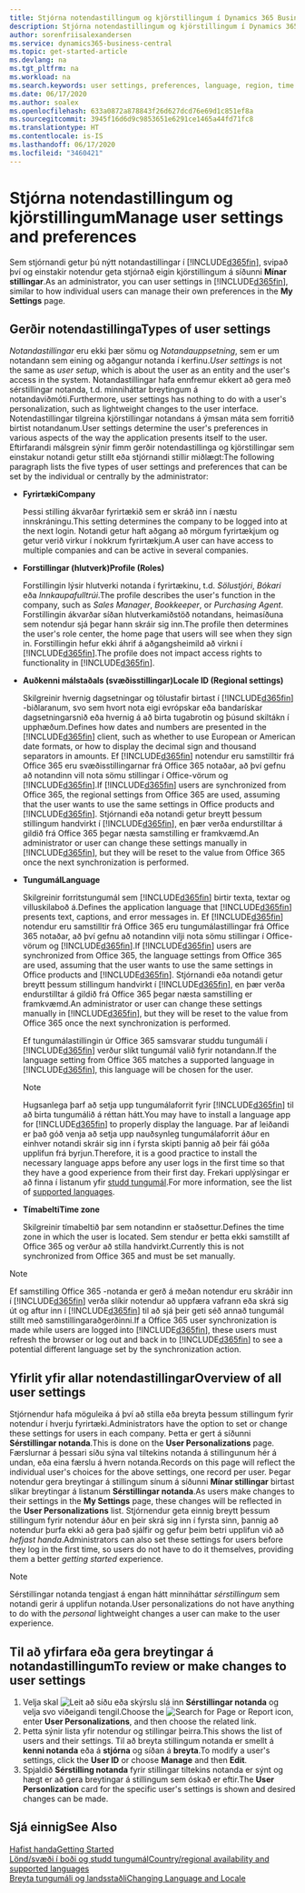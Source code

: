 ```yaml
---
title: Stjórna notendastillingum og kjörstillingum í Dynamics 365 Business Central
description: Stjórna notendastillingum og kjörstillingum í Dynamics 365 Business Central.
author: sorenfriisalexandersen
ms.service: dynamics365-business-central
ms.topic: get-started-article
ms.devlang: na
ms.tgt_pltfrm: na
ms.workload: na
ms.search.keywords: user settings, preferences, language, region, time zone, regional settings
ms.date: 06/17/2020
ms.author: soalex
ms.openlocfilehash: 633a0872a878843f26d627dcd76e69d1c851ef8a
ms.sourcegitcommit: 3945f16d6d9c9853651e6291ce1465a44fd71fc8
ms.translationtype: HT
ms.contentlocale: is-IS
ms.lasthandoff: 06/17/2020
ms.locfileid: "3460421"
---
```

# <a name="manage-user-settings-and-preferences"></a><span data-ttu-id="12908-103">Stjórna notendastillingum og kjörstillingum</span><span class="sxs-lookup"><span data-stu-id="12908-103">Manage user settings and preferences</span></span>

<span data-ttu-id="12908-104">Sem stjórnandi getur þú nýtt notandastillingar í [!INCLUDE[d365fin](includes/d365fin_md.md)], svipað því og einstakir notendur geta stjórnað eigin kjörstillingum á síðunni **Mínar stillingar**.</span><span class="sxs-lookup"><span data-stu-id="12908-104">As an administrator, you can user settings in [!INCLUDE[d365fin](includes/d365fin_md.md)], similar to how individual users can manage their own preferences in the **My Settings** page.</span></span>  

## <a name="types-of-user-settings"></a><span data-ttu-id="12908-105">Gerðir notendastillinga</span><span class="sxs-lookup"><span data-stu-id="12908-105">Types of user settings</span></span>

<span data-ttu-id="12908-106">*Notandastillingar* eru ekki þær sömu og *Notandauppsetning*, sem er um notandann sem eining og aðgangur notanda í kerfinu.</span><span class="sxs-lookup"><span data-stu-id="12908-106">*User settings* is not the same as *user setup*, which is about the user as an entity and the user's access in the system.</span></span> <span data-ttu-id="12908-107">Notandastillingar hafa ennfremur ekkert að gera með sérstillingar notanda, t.d. minniháttar breytingum á notandaviðmóti.</span><span class="sxs-lookup"><span data-stu-id="12908-107">Furthermore, user settings has nothing to do with a user's personalization, such as lightweight changes to the user interface.</span></span> <span data-ttu-id="12908-108">Notendastillingar tilgreina kjörstillingar notandans á ýmsan máta sem forritið birtist notandanum.</span><span class="sxs-lookup"><span data-stu-id="12908-108">User settings determine the user's preferences in various aspects of the way the application presents itself to the user.</span></span> <span data-ttu-id="12908-109">Eftirfarandi málsgrein sýnir fimm gerðir notendastillinga og kjörstillingar sem einstakur notandi getur stillt eða stjórnandi stillir miðlægt:</span><span class="sxs-lookup"><span data-stu-id="12908-109">The following paragraph lists the five types of user settings and preferences that can be set by the individual or centrally by the administrator:</span></span>

- <span data-ttu-id="12908-110">**Fyrirtæki**</span><span class="sxs-lookup"><span data-stu-id="12908-110">**Company**</span></span>  

  <span data-ttu-id="12908-111">Þessi stilling ákvarðar fyrirtækið sem er skráð inn í næstu innskráningu.</span><span class="sxs-lookup"><span data-stu-id="12908-111">This setting determines the company to be logged into at the next login.</span></span> <span data-ttu-id="12908-112">Notandi getur haft aðgang að mörgum fyrirtækjum og getur verið virkur í nokkrum fyrirtækjum.</span><span class="sxs-lookup"><span data-stu-id="12908-112">A user can have access to multiple companies and can be active in several companies.</span></span>

- <span data-ttu-id="12908-113">**Forstillingar (hlutverk)**</span><span class="sxs-lookup"><span data-stu-id="12908-113">**Profile (Roles)**</span></span>  

  <span data-ttu-id="12908-114">Forstillingin lýsir hlutverki notanda í fyrirtækinu, t.d. *Sölustjóri*, *Bókari* eða *Innkaupafulltrúi*.</span><span class="sxs-lookup"><span data-stu-id="12908-114">The profile describes the user's function in the company, such as *Sales Manager*, *Bookkeeper*, or *Purchasing Agent*.</span></span> <span data-ttu-id="12908-115">Forstillingin ákvarðar síðan hlutverkamiðstöð notandans, heimasíðuna sem notendur sjá þegar hann skráir sig inn.</span><span class="sxs-lookup"><span data-stu-id="12908-115">The profile then determines the user's role center, the home page that users will see when they sign in.</span></span> <span data-ttu-id="12908-116">Forstillingin hefur ekki áhrif á aðgangsheimild að virkni í [!INCLUDE[d365fin](includes/d365fin_md.md)].</span><span class="sxs-lookup"><span data-stu-id="12908-116">The profile does not impact access rights to functionality in [!INCLUDE[d365fin](includes/d365fin_md.md)].</span></span>  

- <span data-ttu-id="12908-117">**Auðkenni málstaðals (svæðisstillingar)**</span><span class="sxs-lookup"><span data-stu-id="12908-117">**Locale ID (Regional settings)**</span></span>  

  <span data-ttu-id="12908-118">Skilgreinir hvernig dagsetningar og tölustafir birtast í [!INCLUDE[d365fin](includes/d365fin_md.md)] -biðlaranum, svo sem hvort nota eigi evrópskar eða bandarískar dagsetningarsnið eða hvernig á að birta tugabrotin og þúsund skiltákn í upphæðum.</span><span class="sxs-lookup"><span data-stu-id="12908-118">Defines how dates and numbers are presented in the [!INCLUDE[d365fin](includes/d365fin_md.md)] client, such as whether to use European or American date formats, or how to display the decimal sign and thousand separators in amounts.</span></span> <span data-ttu-id="12908-119">Ef [!INCLUDE[d365fin](includes/d365fin_md.md)] notendur eru samstilltir frá Office 365 eru svæðisstillingarnar frá Office 365 notaðar, að því gefnu að notandinn vill nota sömu stillingar í Office-vörum og [!INCLUDE[d365fin](includes/d365fin_md.md)].</span><span class="sxs-lookup"><span data-stu-id="12908-119">If [!INCLUDE[d365fin](includes/d365fin_md.md)] users are synchronized from Office 365, the regional settings from Office 365 are used, assuming that the user wants to use the same settings in Office products and [!INCLUDE[d365fin](includes/d365fin_md.md)].</span></span> <span data-ttu-id="12908-120">Stjórnandi eða notandi getur breytt þessum stillingum handvirkt í [!INCLUDE[d365fin](includes/d365fin_md.md)], en þær verða endurstilltar á gildið frá Office 365 þegar næsta samstilling er framkvæmd.</span><span class="sxs-lookup"><span data-stu-id="12908-120">An administrator or user can change these settings manually in [!INCLUDE[d365fin](includes/d365fin_md.md)], but they will be reset to the value from Office 365 once the next synchronization is performed.</span></span>

- <span data-ttu-id="12908-121">**Tungumál**</span><span class="sxs-lookup"><span data-stu-id="12908-121">**Language**</span></span>  

  <span data-ttu-id="12908-122">Skilgreinir forritstungumál sem [!INCLUDE[d365fin](includes/d365fin_md.md)] birtir texta, textar og villuskilaboð á.</span><span class="sxs-lookup"><span data-stu-id="12908-122">Defines the application language that [!INCLUDE[d365fin](includes/d365fin_md.md)] presents text, captions, and error messages in.</span></span> <span data-ttu-id="12908-123">Ef [!INCLUDE[d365fin](includes/d365fin_md.md)] notendur eru samstilltir frá Office 365 eru tungumálastillingar frá Office 365 notaðar, að því gefnu að notandinn vilji nota sömu stillingar í Office-vörum og [!INCLUDE[d365fin](includes/d365fin_md.md)].</span><span class="sxs-lookup"><span data-stu-id="12908-123">If [!INCLUDE[d365fin](includes/d365fin_md.md)] users are synchronized from Office 365, the language settings from Office 365 are used, assuming that the user wants to use the same settings in Office products and [!INCLUDE[d365fin](includes/d365fin_md.md)].</span></span> <span data-ttu-id="12908-124">Stjórnandi eða notandi getur breytt þessum stillingum handvirkt í [!INCLUDE[d365fin](includes/d365fin_md.md)], en þær verða endurstilltar á gildið frá Office 365 þegar næsta samstilling er framkvæmd.</span><span class="sxs-lookup"><span data-stu-id="12908-124">An administrator or user can change these settings manually in [!INCLUDE[d365fin](includes/d365fin_md.md)], but they will be reset to the value from Office 365 once the next synchronization is performed.</span></span>

  <span data-ttu-id="12908-125">Ef tungumálastillingin úr Office 365 samsvarar studdu tungumáli í [!INCLUDE[d365fin](includes/d365fin_md.md)] verður slíkt tungumál valið fyrir notandann.</span><span class="sxs-lookup"><span data-stu-id="12908-125">If the language setting from Office 365 matches a supported language in [!INCLUDE[d365fin](includes/d365fin_md.md)], this language will be chosen for the user.</span></span>  

  > [!NOTE]
  > <span data-ttu-id="12908-126">Hugsanlega þarf að setja upp tungumálaforrit fyrir [!INCLUDE[d365fin](includes/d365fin_md.md)] til að birta tungumálið á réttan hátt.</span><span class="sxs-lookup"><span data-stu-id="12908-126">You may have to install a language app for [!INCLUDE[d365fin](includes/d365fin_md.md)] to properly display the language.</span></span> <span data-ttu-id="12908-127">Þar af leiðandi er það góð venja að setja upp nauðsynleg tungumálaforrit áður en einhver notandi skráir sig inn í fyrsta skipti þannig að þeir fái góða upplifun frá byrjun.</span><span class="sxs-lookup"><span data-stu-id="12908-127">Therefore, it is a good practice to install the necessary language apps before any user logs in the first time so that they have a good experience from their first day.</span></span> <span data-ttu-id="12908-128">Frekari upplýsingar er að finna í listanum yfir [studd tungumál](/dynamics365/business-central/dev-itpro/compliance/apptest-countries-and-translations).</span><span class="sxs-lookup"><span data-stu-id="12908-128">For more information, see the list of [supported languages](/dynamics365/business-central/dev-itpro/compliance/apptest-countries-and-translations).</span></span>  
  
- <span data-ttu-id="12908-129">**Tímabelti**</span><span class="sxs-lookup"><span data-stu-id="12908-129">**Time zone**</span></span>  

  <span data-ttu-id="12908-130">Skilgreinir tímabeltið þar sem notandinn er staðsettur.</span><span class="sxs-lookup"><span data-stu-id="12908-130">Defines the time zone in which the user is located.</span></span> <span data-ttu-id="12908-131">Sem stendur er þetta ekki samstillt af Office 365 og verður að stilla handvirkt.</span><span class="sxs-lookup"><span data-stu-id="12908-131">Currently this is not synchronized from Office 365 and must be set manually.</span></span>  

> [!NOTE]
> <span data-ttu-id="12908-132">Ef samstilling Office 365 -notanda er gerð á meðan notendur eru skráðir inn í [!INCLUDE[d365fin](includes/d365fin_md.md)] verða slíkir notendur að uppfæra vafrann eða skrá sig út og aftur inn í [!INCLUDE[d365fin](includes/d365fin_md.md)] til að sjá þeir geti séð annað tungumál stillt með samstillingaraðgerðinni.</span><span class="sxs-lookup"><span data-stu-id="12908-132">If a Office 365 user synchronization is made while users are logged into [!INCLUDE[d365fin](includes/d365fin_md.md)], these users must refresh the browser or log out and back in to [!INCLUDE[d365fin](includes/d365fin_md.md)] to see a potential different language set by the synchronization action.</span></span>

## <a name="overview-of-all-user-settings"></a><span data-ttu-id="12908-133">Yfirlit yfir allar notendastillingar</span><span class="sxs-lookup"><span data-stu-id="12908-133">Overview of all user settings</span></span>

<span data-ttu-id="12908-134">Stjórnendur hafa möguleika á því að stilla eða breyta þessum stillingum fyrir notendur í hverju fyrirtæki.</span><span class="sxs-lookup"><span data-stu-id="12908-134">Administrators have the option to set or change these settings for users in each company.</span></span> <span data-ttu-id="12908-135">Þetta er gert á síðunni **Sérstillingar notanda**.</span><span class="sxs-lookup"><span data-stu-id="12908-135">This is done on the **User Personalizations** page.</span></span> <span data-ttu-id="12908-136">Færslurnar á þessari síðu sýna val tiltekins notanda á stillingunum hér á undan, eða eina færslu á hvern notanda.</span><span class="sxs-lookup"><span data-stu-id="12908-136">Records on this page will reflect the individual user's choices for the above settings, one record per user.</span></span> <span data-ttu-id="12908-137">Þegar notendur gera breytingar á stillingum sínum á síðunni **Mínar stillingar** birtast slíkar breytingar á listanum **Sérstillingar notanda**.</span><span class="sxs-lookup"><span data-stu-id="12908-137">As users make changes to their settings in the **My Settings** page, these changes will be reflected in the **User Personalizations** list.</span></span> <span data-ttu-id="12908-138">Stjórnendur geta einnig breytt þessum stillingum fyrir notendur áður en þeir skrá sig inn í fyrsta sinn, þannig að notendur þurfa ekki að gera það sjálfir og gefur þeim betri upplifun við að *hefjast handa*.</span><span class="sxs-lookup"><span data-stu-id="12908-138">Administrators can also set these settings for users before they log in the first time, so users do not have to do it themselves, providing them a better *getting started* experience.</span></span>

> [!NOTE]
> <span data-ttu-id="12908-139">Sérstillingar notanda tengjast á engan hátt minniháttar *sérstillingum* sem notandi gerir á upplifun notanda.</span><span class="sxs-lookup"><span data-stu-id="12908-139">User personalizations do not have anything to do with the *personal* lightweight changes a user can make to the user experience.</span></span>

## <a name="to-review-or-make-changes-to-user-settings"></a><span data-ttu-id="12908-140">Til að yfirfara eða gera breytingar á notandastillingum</span><span class="sxs-lookup"><span data-stu-id="12908-140">To review or make changes to user settings</span></span>

1. <span data-ttu-id="12908-141">Velja skal ![Leit að síðu eða skýrslu](media/ui-search/search_small.png "Leit að síðu eða skýrslu tákn") slá inn **Sérstillingar notanda** og velja svo viðeigandi tengil.</span><span class="sxs-lookup"><span data-stu-id="12908-141">Choose the ![Search for Page or Report](media/ui-search/search_small.png "Search for Page or Report icon") icon, enter **User Personalizations**, and then choose the related link.</span></span>
2. <span data-ttu-id="12908-142">Þetta sýnir lista yfir notendur og stillingar þeirra.</span><span class="sxs-lookup"><span data-stu-id="12908-142">This shows the list of users and their settings.</span></span> <span data-ttu-id="12908-143">Til að breyta stillingum notanda er smellt á **kenni notanda** eða á **stjórna** og síðan á **breyta**.</span><span class="sxs-lookup"><span data-stu-id="12908-143">To modify a user's settings, click the **User ID** or choose **Manage** and then **Edit**.</span></span>
3. <span data-ttu-id="12908-144">Spjaldið **Sérstilling notanda** fyrir stillingar tiltekins notanda er sýnt og hægt er að gera breytingar á stillingum sem óskað er eftir.</span><span class="sxs-lookup"><span data-stu-id="12908-144">The **User Personlization** card for the specific user's settings is shown and desired changes can be made.</span></span>  

## <a name="see-also"></a><span data-ttu-id="12908-145">Sjá einnig</span><span class="sxs-lookup"><span data-stu-id="12908-145">See Also</span></span>

[<span data-ttu-id="12908-146">Hafist handa</span><span class="sxs-lookup"><span data-stu-id="12908-146">Getting Started</span></span>](product-get-started.md)  
[<span data-ttu-id="12908-147">Lönd/svæði í boði og studd tungumál</span><span class="sxs-lookup"><span data-stu-id="12908-147">Country/regional availability and supported languages</span></span>](/dynamics365/business-central/dev-itpro/compliance/apptest-countries-and-translations)  
[<span data-ttu-id="12908-148">Breyta tungumáli og landsstaðli</span><span class="sxs-lookup"><span data-stu-id="12908-148">Changing Language and Locale</span></span>](about-locale-language.md)  
